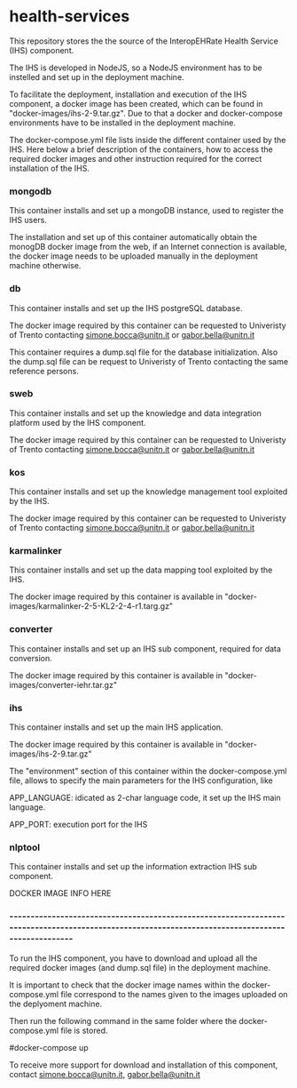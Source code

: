 # health-services

This repository stores the the source of the InteropEHRate Health Service (IHS) component.

The IHS is developed in NodeJS, so a NodeJS environment has to be instelled and set up in the deployment machine.

To facilitate the deployment, installation and execution of the IHS component, a docker image has been created, which can be found in "docker-images/ihs-2-9.tar.gz". Due to that a docker and docker-compose environments have to be installed in the deployment machine.

The docker-compose.yml file lists inside the different container used by the IHS. Here below a brief description of the containers, how to access the required docker images and other instruction required for the correct installation of the IHS.

### mongodb

This container installs and set up a mongoDB instance, used to register the IHS users.

The installation and set up of this container automatically obtain the monogDB docker image from the web, if an Internet connection is available, the docker image needs to be uploaded manually in the deployment machine otherwise. 

### db

This container installs and set up the IHS postgreSQL database.

The docker image required by this container can be requested to Univeristy of Trento contacting simone.bocca@unitn.it or gabor.bella@unitn.it

This container requires a dump.sql file for the database initialization. Also the dump.sql file can be request to Univeristy of Trento contacting the same reference persons.

### sweb

This container installs and set up the knowledge and data integration platform used by the IHS component. 

The docker image required by this container can be requested to Univeristy of Trento contacting simone.bocca@unitn.it or gabor.bella@unitn.it

### kos 

This container installs and set up the knowledge management tool exploited by the IHS.

The docker image required by this container can be requested to Univeristy of Trento contacting simone.bocca@unitn.it or gabor.bella@unitn.it

### karmalinker

This container installs and set up the data mapping tool exploited by the IHS.

The docker image required by this container is available in "docker-images/karmalinker-2-5-KL2-2-4-r1.targ.gz"

### converter

This container installs and set up an IHS sub component, required for data conversion.

The docker image required by this container is available in "docker-images/converter-iehr.tar.gz"

### ihs

This container installs and set up the main IHS application.

The docker image required by this container is available in "docker-images/ihs-2-9.tar.gz"

The "environment" section of this container within the docker-compose.yml file, allows to specify the main parameters for the IHS configuration, like 

APP_LANGUAGE: idicated as 2-char language code, it set up the IHS main language.

APP_PORT: execution port for the IHS


### nlptool

This container installs and set up the information extraction IHS sub component.

DOCKER IMAGE INFO HERE


### -------------------------------------------------------------------------------------------------------------------------------------------------


To run the IHS component, you have to download and upload all the required docker images (and dump.sql file) in the deployment machine.


It is important to check that the docker image names within the docker-compose.yml file correspond to the names given to the images uploaded on the deplyoment machine.

Then run the following command in the same folder where the docker-compose.yml file is stored.

#docker-compose up



To receive more support for download and installation of this component, contact simone.bocca@unitn.it, gabor.bella@unitn.it

